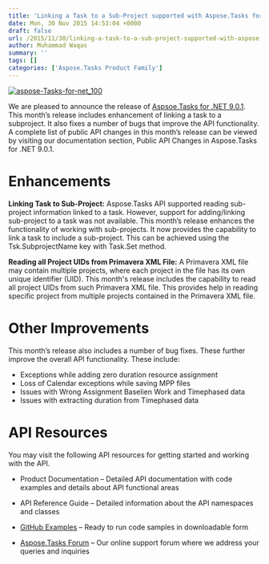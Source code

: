 ```yaml
---
title: 'Linking a Task to a Sub-Project supported with Aspose.Tasks for .NET 9.0.1'
date: Mon, 30 Nov 2015 14:53:04 +0000
draft: false
url: /2015/11/30/linking-a-task-to-a-sub-project-supported-with-aspose.tasks-for-.net-9.0.1/
author: Muhammad Waqas
summary: ''
tags: []
categories: ['Aspose.Tasks Product Family']
---
```


[![][1]](https://products.aspose.com/tasks/net)

We are pleased to announce the release of [Aspsoe.Tasks for .NET 9.0.1][2]. This month’s release includes enhancement of linking a task to a subproject. It also fixes a number of bugs that improve the API functionality. A complete list of public API changes in this month’s release can be viewed by visiting our documentation section, Public API Changes in Aspose.Tasks for .NET 9.0.1.

# Enhancements

**Linking Task to Sub-Project:** Aspose.Tasks API supported reading sub-project information linked to a task. However, support for adding/linking sub-project to a task was not available. This month’s release enhances the functionality of working with sub-projects. It now provides the capability to link a task to include a sub-project. This can be achieved using the Tsk.SubprojectName key with Task.Set method.

**Reading all Project UIDs from Primavera XML File:** A Primavera XML file may contain multiple projects, where each project in the file has its own unique identifier (UID). This month's release includes the capability to read all project UIDs from such Primavera XML file. This provides help in reading specific project from multiple projects contained in the Primavera XML file.

# Other Improvements

This month’s release also includes a number of bug fixes. These further improve the overall API functionality. These include:

*   Exceptions while adding zero duration resource assignment
*   Loss of Calendar exceptions while saving MPP files
*   Issues with Wrong Assignment Baselien Work and Timephased data
*   Issues with extracting duration from Timephased data

# API Resources

You may visit the following API resources for getting started and working with the API.

*   Product Documentation – Detailed API documentation with code examples and details about API functional areas

*   API Reference Guide – Detailed information about the API namespaces and classes

*   [GitHub Examples][3] – Ready to run code samples in downloadable form

*   [Aspose.Tasks Forum][4] – Our online support forum where we address your queries and inquiries




[1]: https://blog.aspose.com/wp-content/uploads/sites/2/2015/11/aspose-Tasks-for-net_1001.png "aspose-Tasks-for-net_100"
[2]: http://www.aspose.com/community/files/51/.net-components/aspose.tasks-for-.net/default.aspx
[3]: https://github.com/asposetasks/Aspose_Tasks_NET
[4]: http://www.aspose.com/community/forums/aspose.tasks-product-family/96/showforum.aspx




